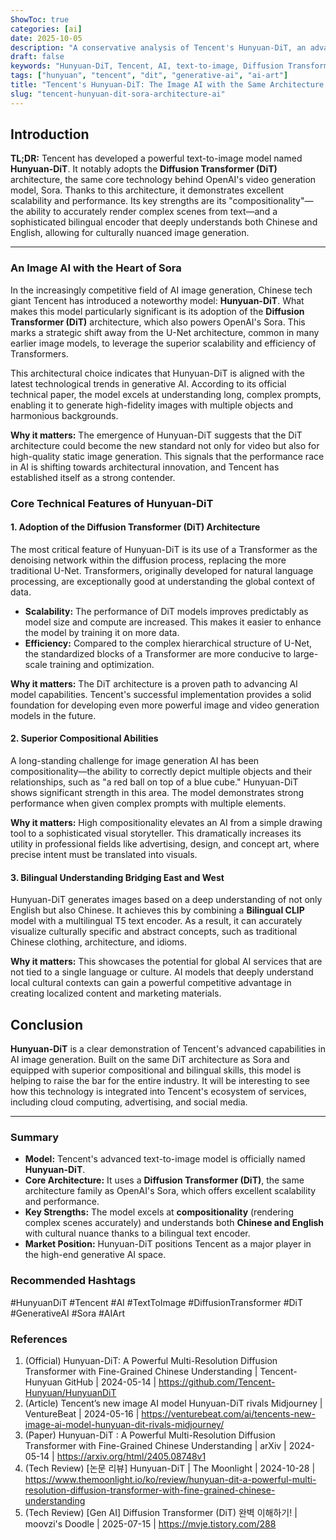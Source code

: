 ```yaml
---
ShowToc: true
categories: [ai]
date: 2025-10-05
description: "A conservative analysis of Tencent's Hunyuan-DiT, an advanced text-to-image model. We explore its Diffusion Transformer (DiT) architecture, which it shares with OpenAI's Sora, and its exceptional compositional and bilingual abilities."
draft: false
keywords: "Hunyuan-DiT, Tencent, AI, text-to-image, Diffusion Transformer, DiT, Sora"
tags: ["hunyuan", "tencent", "dit", "generative-ai", "ai-art"]
title: "Tencent's Hunyuan-DiT: The Image AI with the Same Architecture as Sora"
slug: "tencent-hunyuan-dit-sora-architecture-ai"
---
```


## Introduction

**TL;DR:** Tencent has developed a powerful text-to-image model named **Hunyuan-DiT**. It notably adopts the **Diffusion Transformer (DiT)** architecture, the same core technology behind OpenAI's video generation model, Sora. Thanks to this architecture, it demonstrates excellent scalability and performance. Its key strengths are its "compositionality"—the ability to accurately render complex scenes from text—and a sophisticated bilingual encoder that deeply understands both Chinese and English, allowing for culturally nuanced image generation.

---

### An Image AI with the Heart of Sora

In the increasingly competitive field of AI image generation, Chinese tech giant Tencent has introduced a noteworthy model: **Hunyuan-DiT**. What makes this model particularly significant is its adoption of the **Diffusion Transformer (DiT)** architecture, which also powers OpenAI's Sora. This marks a strategic shift away from the U-Net architecture, common in many earlier image models, to leverage the superior scalability and efficiency of Transformers.

This architectural choice indicates that Hunyuan-DiT is aligned with the latest technological trends in generative AI. According to its official technical paper, the model excels at understanding long, complex prompts, enabling it to generate high-fidelity images with multiple objects and harmonious backgrounds.

**Why it matters:** The emergence of Hunyuan-DiT suggests that the DiT architecture could become the new standard not only for video but also for high-quality static image generation. This signals that the performance race in AI is shifting towards architectural innovation, and Tencent has established itself as a strong contender.

### Core Technical Features of Hunyuan-DiT

#### 1. Adoption of the Diffusion Transformer (DiT) Architecture

The most critical feature of Hunyuan-DiT is its use of a Transformer as the denoising network within the diffusion process, replacing the more traditional U-Net. Transformers, originally developed for natural language processing, are exceptionally good at understanding the global context of data.

* **Scalability:** The performance of DiT models improves predictably as model size and compute are increased. This makes it easier to enhance the model by training it on more data.
* **Efficiency:** Compared to the complex hierarchical structure of U-Net, the standardized blocks of a Transformer are more conducive to large-scale training and optimization.

**Why it matters:** The DiT architecture is a proven path to advancing AI model capabilities. Tencent's successful implementation provides a solid foundation for developing even more powerful image and video generation models in the future.

#### 2. Superior Compositional Abilities

A long-standing challenge for image generation AI has been compositionality—the ability to correctly depict multiple objects and their relationships, such as "a red ball on top of a blue cube." Hunyuan-DiT shows significant strength in this area. The model demonstrates strong performance when given complex prompts with multiple elements.

**Why it matters:** High compositionality elevates an AI from a simple drawing tool to a sophisticated visual storyteller. This dramatically increases its utility in professional fields like advertising, design, and concept art, where precise intent must be translated into visuals.

#### 3. Bilingual Understanding Bridging East and West

Hunyuan-DiT generates images based on a deep understanding of not only English but also Chinese. It achieves this by combining a **Bilingual CLIP** model with a multilingual T5 text encoder. As a result, it can accurately visualize culturally specific and abstract concepts, such as traditional Chinese clothing, architecture, and idioms.

**Why it matters:** This showcases the potential for global AI services that are not tied to a single language or culture. AI models that deeply understand local cultural contexts can gain a powerful competitive advantage in creating localized content and marketing materials.

## Conclusion

**Hunyuan-DiT** is a clear demonstration of Tencent's advanced capabilities in AI image generation. Built on the same DiT architecture as Sora and equipped with superior compositional and bilingual skills, this model is helping to raise the bar for the entire industry. It will be interesting to see how this technology is integrated into Tencent's ecosystem of services, including cloud computing, advertising, and social media.

---
### Summary
* **Model:** Tencent's advanced text-to-image model is officially named **Hunyuan-DiT**.
* **Core Architecture:** It uses a **Diffusion Transformer (DiT)**, the same architecture family as OpenAI's Sora, which offers excellent scalability and performance.
* **Key Strengths:** The model excels at **compositionality** (rendering complex scenes accurately) and understands both **Chinese and English** with cultural nuance thanks to a bilingual text encoder.
* **Market Position:** Hunyuan-DiT positions Tencent as a major player in the high-end generative AI space.

### Recommended Hashtags
#HunyuanDiT #Tencent #AI #TextToImage #DiffusionTransformer #DiT #GenerativeAI #Sora #AIArt

### References
1.  (Official) Hunyuan-DiT: A Powerful Multi-Resolution Diffusion Transformer with Fine-Grained Chinese Understanding | Tencent-Hunyuan GitHub | 2024-05-14 | https://github.com/Tencent-Hunyuan/HunyuanDiT
2.  (Article) Tencent’s new image AI model Hunyuan-DiT rivals Midjourney | VentureBeat | 2024-05-16 | https://venturebeat.com/ai/tencents-new-image-ai-model-hunyuan-dit-rivals-midjourney/
3.  (Paper) Hunyuan-DiT : A Powerful Multi-Resolution Diffusion Transformer with Fine-Grained Chinese Understanding | arXiv | 2024-05-14 | https://arxiv.org/html/2405.08748v1
4.  (Tech Review) [논문 리뷰] Hunyuan-DiT | The Moonlight | 2024-10-28 | https://www.themoonlight.io/ko/review/hunyuan-dit-a-powerful-multi-resolution-diffusion-transformer-with-fine-grained-chinese-understanding
5.  (Tech Review) [Gen AI] Diffusion Transformer (DiT) 완벽 이해하기! | moovzi's Doodle | 2025-07-15 | https://mvje.tistory.com/288